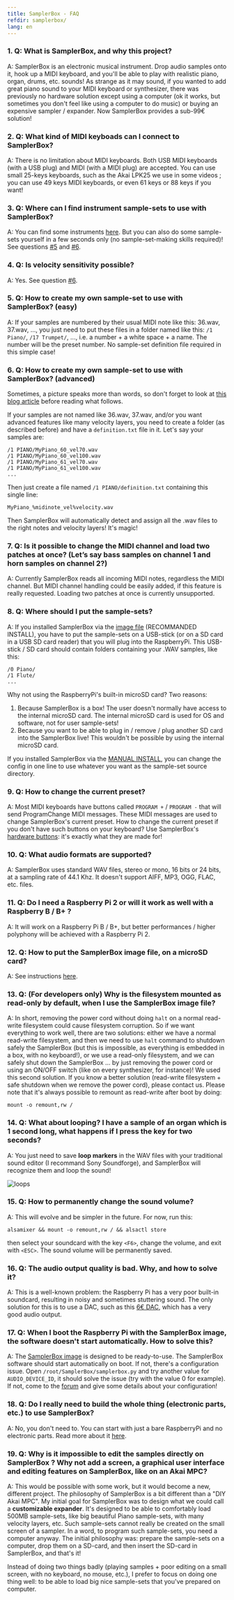 ```yaml
---
title: SamplerBox - FAQ
refdir: samplerbox/
lang: en
---
```

### 1. Q: What is SamplerBox, and why this project?
A: SamplerBox is an electronic musical instrument. Drop audio samples onto it,
hook up a MIDI keyboard, and you'll be able to play with realistic piano, organ,
drums, etc. sounds!
As strange as it may sound, if you wanted to add great piano sound to your MIDI
keyboard or synthesizer, there was previously no hardware solution except using
a computer (ok it works, but sometimes you don't feel like using a computer to
do music) or buying an expensive sampler / expander. Now SamplerBox provides
a sub-99€ solution!

### 2. Q: What kind of MIDI keyboads can I connect to SamplerBox?
A: There is no limitation about MIDI keyboards. Both USB MIDI keyboards (with a
USB plug) and MIDI (with a MIDI plug) are accepted. You can use small 25-keys
keyboards, such as the Akai LPK25 we use in some videos ; you can use 49 keys
MIDI keyboards, or even 61 keys or 88 keys if you want!

### 3. Q: Where can I find instrument sample-sets to use with SamplerBox?
A: You can find some instruments [here](http://www.samplerbox.org/instruments).
But you can also do some sample-sets yourself in a few seconds only
(no sample-set-making skills required)!
See questions [#5](#5-q-how-to-create-my-own-sample-set-to-use-with-samplerbox-easy)
and [#6](#6-q-how-to-create-my-own-sample-set-to-use-with-samplerbox-advanced).

### 4. Q: Is velocity sensitivity possible?
A: Yes. See question [#6](#6-q-how-to-create-my-own-sample-set-to-use-with-samplerbox-advanced).

### 5. Q: How to create my own sample-set to use with SamplerBox? (easy)
A: If your samples are numbered by their usual MIDI note like this: 36.wav,
37.wav, ..., you just need to put these files in a folder named like this:
```/1 Piano/```, ```/17 Trumpet/```, ..., i.e. a number + a white space + a name.
The number will be the preset number.
No sample-set definition file required in this simple case!

### 6. Q: How to create my own sample-set to use with SamplerBox? (advanced)
Sometimes, a picture speaks more than words, so don't forget to look at
[this blog article](http://www.samplerbox.org/article/howtocreateasampleset)
before reading what follows.

If your samples are not named like 36.wav, 37.wav, and/or you want advanced
features like many velocity layers, you need to create a folder (as described
before) and have a ```definition.txt``` file in it.
Let's say your samples are:
```
/1 PIANO/MyPiano_60_vel70.wav
/1 PIANO/MyPiano_60_vel100.wav
/1 PIANO/MyPiano_61_vel70.wav
/1 PIANO/MyPiano_61_vel100.wav
...
```
Then just create a file named ```/1 PIANO/definition.txt``` containing this single line:
```
MyPiano_%midinote_vel%velocity.wav
```
Then SamplerBox will automatically detect and assign all the .wav files to the
right notes and velocity layers! It's magic!

### 7. Q: Is it possible to change the MIDI channel and load two patches at once? (Let’s say bass samples on channel 1 and horn samples on channel 2?)
A: Currently SamplerBox reads all incoming MIDI notes, regardless the MIDI channel.
But MIDI channel handling could be easily added, if this feature is really requested.
Loading two patches at once is currently unsupported.

### 8. Q: Where should I put the sample-sets?
A: If you installed SamplerBox via the [image file](http://www.samplerbox.org/makeitsoftware)
(RECOMMANDED INSTALL), you have to put the sample-sets on a USB-stick
(or on a SD card in a USB SD card reader)
that you will plug into the RaspberryPi. This USB-stick / SD card should contain
folders containing your .WAV samples, like this:
```
/0 Piano/
/1 Flute/ 
...
```
Why not using the RaspberryPi's built-in microSD card? Two reasons:

1. Because SamplerBox is a box! The user doesn't normally have access to the
   internal microSD card. The internal microSD card is used for OS and software,
   not for user sample-sets!
2. Because you want to be able to plug in / remove / plug another SD card into the
   SamplerBox live! This wouldn't be possible by using the internal microSD card.

If you installed SamplerBox via the [MANUAL INSTALL](http://www.samplerbox.org/makeitsoftware),
you can change the config in one line to use whatever you want as the sample-set
source directory.

### 9. Q: How to change the current preset?
A: Most MIDI keyboards have buttons called ```PROGRAM +``` / ```PROGRAM -```
that will send ProgramChange MIDI messages. These MIDI messages are used to
change SamplerBox's current preset. How to change the current preset if you
don't have such buttons on your keyboard? Use SamplerBox's [hardware buttons](http://www.samplerbox.org/article/anotherprototype):
it's exactly what they are made for!

### 10. Q: What audio formats are supported?
A: SamplerBox uses standard WAV files, stereo or mono, 16 bits or 24 bits, at a
sampling rate of 44.1 Khz. It doesn't support AIFF, MP3, OGG, FLAC, etc. files.

### 11. Q: Do I need a Raspberry Pi 2 or will it work as well with a Raspberry B / B+ ?
A: It will work on a Raspberry Pi B / B+, but better performances / higher
polyphony will be achieved with a Raspberry Pi 2.

### 12. Q: How to put the SamplerBox image file, on a microSD card?
A: See instructions [here](https://www.raspberrypi.org/documentation/installation/installing-images/README.md).

### 13. Q: (For developers only) Why is the filesystem mounted as read-only by default, when I use the SamplerBox image file?
A: In short, removing the power cord without doing ```halt``` on a normal read-write
filesystem could cause filesystem corruption.
So if we want everything to work well, there are two solutions: either we have a
normal read-write filesystem, and then we need to use ```halt``` command to shutdown
safely the SamplerBox (but this is impossible, as everything is embedded in a box,
with no keyboard!), or we use a read-only filesystem, and we can safely shut down
the SamplerBox ... by just removing the power cord or using an ON/OFF switch
(like on every synthesizer, for instance)! We used this second solution. If you
know a better solution (read-write filesystem + safe shutdown when we remove the
power cord), please contact us.
Please note that it's always possible to remount as read-write after boot by doing:
```
mount -o remount,rw /
```
### 14. Q: What about looping? I have a sample of an organ which is 1 second long, what happens if I press the key for two seconds?
A: You just need to save **loop markers** in the WAV files with your traditional
sound editor (I recommand Sony Soundforge), and SamplerBox will recognize
them and loop the sound!

<img src="./loops.jpg" alt="loops" class="img-responsive">

### 15. Q: How to permanently change the sound volume?
A: This will evolve and be simpler in the future. For now, run this:
```
alsamixer && mount -o remount,rw / && alsactl store
```
then select your soundcard with the key ```<F6>```, change the volume,
and exit with ```<ESC>```. The sound volume will be permanently saved.

### 16. Q: The audio output quality is bad. Why, and how to solve it?
A: This is a well-known problem: the Raspberry Pi has a very poor built-in
soundcard, resulting in noisy and sometimes stuttering sound. The only solution
for this is to use a DAC, such as this [6€ DAC](http://www.ebay.fr/itm/1Pc-PCM2704-5V-Mini-USB-Alimente-Sound-Carte-DAC-decodeur-Board-pr-ordinateur-PC-/231334667385?pt=LH_DefaultDomain_71&hash=item35dc9ee479),
which has a very good audio output.

### 17. Q: When I boot the Raspberry Pi with the SamplerBox image, the software doesn't start automatically. How to solve this?
A: The [SamplerBox image](http://www.samplerbox.org/makeitsoftware) is designed
to be ready-to-use. The SamplerBox software should start automatically on boot.
If not, there's a configuration issue.
Open ```/root/SamplerBox/samplerbox.py``` and try another value for ```AUDIO_DEVICE_ID```,
it should solve the issue (try with the value 0 for example). If not, come to
the [forum](http://www.samplerbox.org/forum) and give some details about your configuration!

### 18. Q: Do I really need to build the whole thing (electronic parts, etc.) to use SamplerBox?
A: No, you don't need to. You can start with just a bare RaspberryPi and no
electronic parts. Read more about it [here](http://www.samplerbox.org/article/startsmall).

### 19. Q: Why is it impossible to edit the samples directly on SamplerBox ? Why not add a screen, a graphical user interface and editing features on SamplerBox, like on an Akai MPC?
A: This would be possible with some work, but it would become a new, different project.
The philosophy of SamplerBox is a bit different than a "DIY Akai MPC". My initial
goal for SamplerBox was to design what we could call a **customizable expander**.
It's designed to be able to comfortably load 500MB sample-sets, like big beautiful
Piano sample-sets, with many velocity layers, etc. Such sample-sets cannot really
be created on the small screen of a sampler. In a word, to program such sample-sets,
you need a computer anyway.
The initial philosophy was: prepare the sample-sets on a computer, drop them on
a SD-card, and then insert the SD-card in SamplerBox, and that's it!

Instead of doing two things badly (playing samples + poor editing on a small
screen, with no keyboard, no mouse, etc.), I prefer to focus on doing one thing
well: to be able to load big nice sample-sets that you've prepared on computer.
